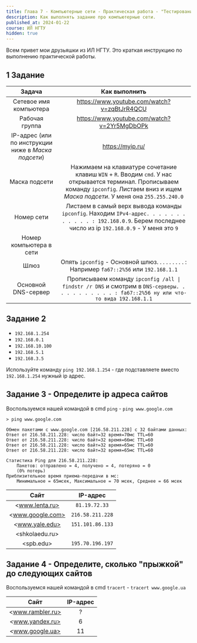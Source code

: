 ```yaml
---
title: Глава 7 - Компьютерные сети - Практическая работа - "Тестирование сети"
description: Как выполнять задание про компьютерные сети.
published_at: 2024-01-22
course: ИЛ НГТУ
hidden: true
---
```


Всем привет мои друзьяшки из ИЛ НГТУ. Это краткая инструкцию по выполнению практической работы.

## 1 Задание

|                       Задача                        |                                                                                         Как выполнить                                                                                          |
| :-------------------------------------------------: | :--------------------------------------------------------------------------------------------------------------------------------------------------------------------------------------------: |
|               Сетевое имя компьютера                |                                                                         <https://www.youtube.com/watch?v=zqBtJrR4QCU>                                                                          |
|                   Рабочая группа                    |                                                                         <https://www.youtube.com/watch?v=2Yr5MgDbOPk>                                                                          |
| IP-адрес (или по инструкции ниже в _Маска подсети_) |                                                                                       <https://myip.ru/>                                                                                       |
|                    Маска подсети                    | Нажимаем на клавиатуре сочетание клавиш `WIN` + `R`. Вводим `cmd`. У нас открывается терминал. Прописываем команду `ipconfig`. Листаем вниз и ищем _Маска подсети_. У меня она `255.255.240.0` |
|                     Номер сети                      |             Листаем в самый верх вывода команды `ipconfig`. Находим `IPv4-адрес. . . . . . . . . . . . : 192.168.0.9`. Берем последнее число из ip `192.168.0.9` - У меня это `9`              |
|               Номер компьютера в сети               |                                                                                                                                                                                                |
|                        Шлюз                         |                                                  Опять `ipconfig` - Основной шлюз. . . . . . . . . : Например `fa67::2%56` или `192.168.1.1`                                                   |
|                 Основной DNS-сервер                 |                        Прописываем команду `ipconfig /all \| findstr /r DNS` и смотрим в `DNS-серверы. . . . . . . . . . . : fa67::2%56 ну или что-то вида 192.168.1.1`                        |

## Задание 2

- `192.168.1.254`
- `192.168.0.1`
- `192.168.10.100`
- `192.168.5.1`
- `192.168.3.5`

Используйте команду `ping 192.168.1.254` - где подставляете вместо `192.168.1.254` нужный ip адрес.

## Задание 3 - Определите ip адреса сайтов

Воспользуемся нашей командой в cmd `ping` - `ping www.google.com`

```
> ping www.google.com

Обмен пакетами с www.google.com [216.58.211.228] с 32 байтами данных:
Ответ от 216.58.211.228: число байт=32 время=70мс TTL=60
Ответ от 216.58.211.228: число байт=32 время=66мс TTL=60
Ответ от 216.58.211.228: число байт=32 время=65мс TTL=60
Ответ от 216.58.211.228: число байт=32 время=65мс TTL=60

Статистика Ping для 216.58.211.228:
    Пакетов: отправлено = 4, получено = 4, потеряно = 0
    (0% потерь)
Приблизительное время приема-передачи в мс:
    Минимальное = 65мсек, Максимальное = 70 мсек, Среднее = 66 мсек
```

|      Сайт      |     IP-адрес     |
| :------------: | :--------------: |
|  <www.lenta.ru>  |  `81.19.72.33`   |
| <www.google.com> | `216.58.211.228` |
|  <www.yale.edu>  | `151.101.86.133` |
|  <shkolaedu.ru>  |                  |
|    <spb.edu>     | `195.70.196.197` |

## Задание 4 - Определите, сколько "прыжкой" до следующих сайтов

Воспользуемся нашей командой в cmd `tracert` - `tracert www.google.ua`

|      Сайт      | IP-адрес |
| :------------: | :------: |
| <www.rambler.ru> |    ?     |
| <www.yandex.ru>  |    6     |
| <www.google.ua>  |    11    |
